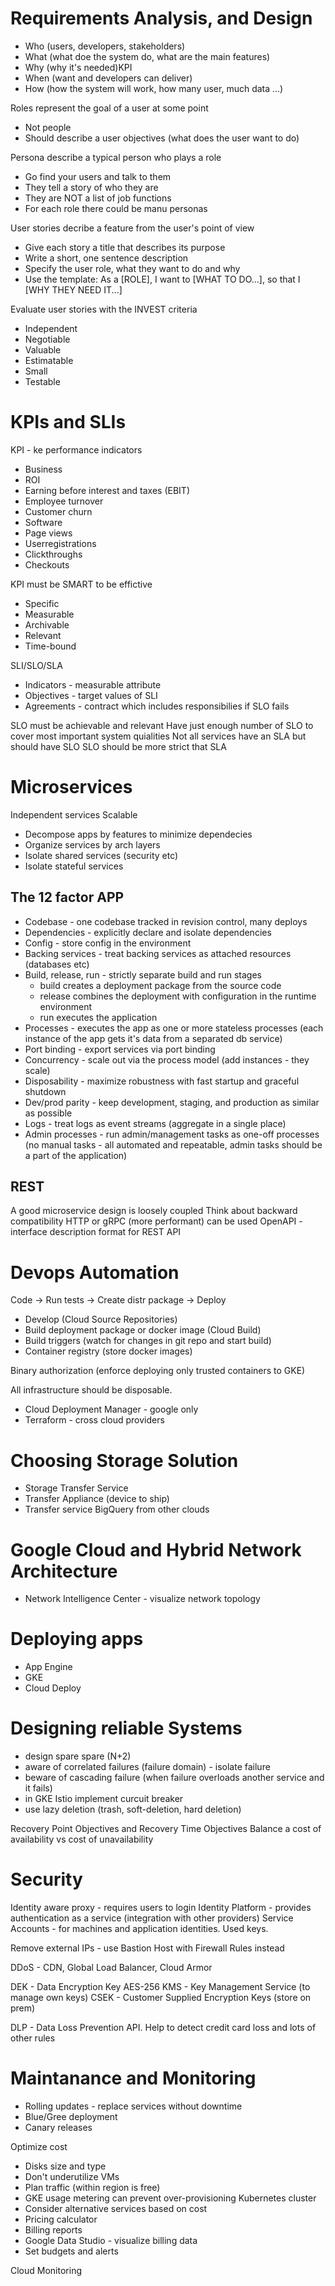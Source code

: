 # Requirements Analysis, and Design

* Who (users, developers, stakeholders)
* What (what doe the system do, what are the main features)
* Why (why it's needed)KPI
* When (want and developers can deliver)
* How (how the system will work, how many user, much data ...)

Roles represent the goal of a user at some point
* Not people
* Should describe a user objectives (what does the user want to do)

Persona describe a typical person who plays a role 
* Go find your users and talk to them
* They tell a story of who they are
* They are NOT a list of job functions
* For each role there could be manu personas

User stories decribe a feature from the user's point of view
* Give each story a title that describes its purpose
* Write a short, one sentence description
* Specify the user role, what they want to do and why
* Use the template: As a [ROLE], I want to [WHAT TO DO...], so that I [WHY THEY NEED IT...]

Evaluate user stories with the INVEST criteria
* Independent
* Negotiable
* Valuable
* Estimatable
* Small
* Testable

# KPIs and SLIs
KPI - ke performance indicators
* Business
 * ROI
 * Earning before interest and taxes (EBIT)
 * Employee turnover
 * Customer churn
* Software 
 * Page views
 * Userregistrations
 * Clickthroughs
 * Checkouts

KPI must be SMART to be effictive
* Specific
* Measurable
* Archivable
* Relevant
* Time-bound

SLI/SLO/SLA
* Indicators - measurable attribute
* Objectives - target values of SLI
* Agreements - contract which includes responsibilies if SLO fails

SLO must be achievable and relevant
Have just enough number of SLO to cover most important system quialities
Not all services have an SLA but should have SLO
SLO should be more strict that SLA

# Microservices

Independent services
Scalable

* Decompose apps by features to minimize dependecies
* Organize services by arch layers
* Isolate shared services (security etc)
* Isolate stateful services

## The 12  factor APP

* Codebase - one codebase tracked in revision control, many deploys
* Dependencies - explicitly declare and isolate dependencies
* Config - store config in the environment
* Backing services - treat backing services as attached resources (databases etc)
* Build, release, run - strictly separate build and run stages
  * build creates a deployment package from the source code
  * release combines the deployment with configuration in the runtime environment
  * run executes the application
* Processes - executes the app as one or more stateless processes (each instance of the app gets it's data from a separated db service)
* Port binding - export services via port binding
* Concurrency - scale out via the process model (add instances - they scale)
* Disposability - maximize robustness with fast startup and graceful shutdown
* Dev/prod parity - keep development, staging, and production as similar as possible
* Logs - treat logs as event streams (aggregate in a single place)
* Admin processes - run admin/management tasks as one-off processes (no manual tasks - all automated and repeatable, admin tasks should be a part of the application)

## REST

A good microservice design is loosely coupled
Think about backward compatibility
HTTP or gRPC (more performant) can be used
OpenAPI - interface description format for REST API

# Devops Automation

Code -> Run tests -> Create distr package -> Deploy

* Develop (Cloud Source Repositories)
* Build deployment package or docker image (Cloud Build)
* Build triggers (watch for changes in git repo and start build)
* Container registry (store docker images)

Binary authorization (enforce deploying only trusted containers to GKE)

All infrastructure should be disposable. 
* Cloud Deployment Manager - google only
* Terraform - cross cloud providers

# Choosing Storage Solution


* Storage Transfer Service
* Transfer Appliance (device to ship)
* Transfer service BigQuery from other clouds

# Google Cloud  and Hybrid Network Architecture

* Network Intelligence Center - visualize network topology

# Deploying apps

* App Engine
* GKE
* Cloud Deploy

# Designing reliable Systems

* design spare spare (N+2) 
* aware of correlated failures (failure domain) - isolate failure
* beware of cascading failure (when failure overloads another service and it fails)
* in GKE Istio implement curcuit breaker
* use lazy deletion (trash, soft-deletion, hard deletion)

Recovery Point Objectives and Recovery Time Objectives
Balance a cost of availability vs cost of unavailability

# Security

Identity aware proxy - requires users to login
Identity Platform - provides authentication as a service (integration with other providers)
Service Accounts - for machines and application identities. Used keys.

Remove external IPs - use Bastion Host with Firewall Rules instead

DDoS - CDN, Global Load Balancer, Cloud Armor

DEK - Data Encryption Key AES-256
KMS - Key Management Service (to manage own keys)
CSEK - Customer Supplied Encryption Keys (store on prem)

DLP - Data Loss Prevention API. Help to detect credit card loss and lots of other rules

# Maintanance and Monitoring

* Rolling updates - replace services without downtime
* Blue/Gree deployment
* Canary releases

Optimize cost
* Disks size and type
* Don't underutilize VMs
* Plan traffic (within region is free)
* GKE usage metering can prevent over-provisioning Kubernetes cluster
* Consider alternative services based on cost
* Pricing calculator
* Billing reports
* Google Data Studio - visualize billing data
* Set budgets and alerts

Cloud Monitoring





